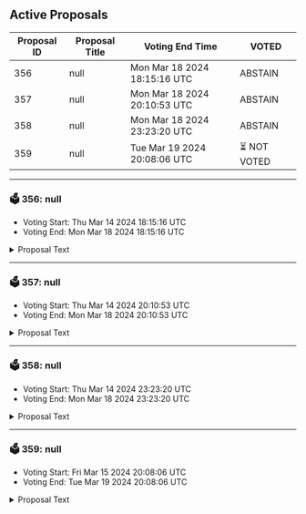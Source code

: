 ## Active Proposals

| Proposal ID | Proposal Title | Voting End Time | VOTED |
|-------------|----------------|-----------------|-------|
| 356 | null | Mon Mar 18 2024 18:15:16 UTC | ABSTAIN |
| 357 | null | Mon Mar 18 2024 20:10:53 UTC | ABSTAIN |
| 358 | null | Mon Mar 18 2024 23:23:20 UTC | ABSTAIN |
| 359 | null | Tue Mar 19 2024 20:08:06 UTC | ⏳ NOT VOTED |

---

### 🗳 356: null
- Voting Start: Thu Mar 14 2024 18:15:16 UTC
- Voting End: Mon Mar 18 2024 18:15:16 UTC

<details>
<summary>Proposal Text</summary>
 
null
</details>

---

### 🗳 357: null
- Voting Start: Thu Mar 14 2024 20:10:53 UTC
- Voting End: Mon Mar 18 2024 20:10:53 UTC

<details>
<summary>Proposal Text</summary>
 
null
</details>

---

### 🗳 358: null
- Voting Start: Thu Mar 14 2024 23:23:20 UTC
- Voting End: Mon Mar 18 2024 23:23:20 UTC

<details>
<summary>Proposal Text</summary>
 
null
</details>

---

### 🗳 359: null
- Voting Start: Fri Mar 15 2024 20:08:06 UTC
- Voting End: Tue Mar 19 2024 20:08:06 UTC

<details>
<summary>Proposal Text</summary>
 
null
</details>
